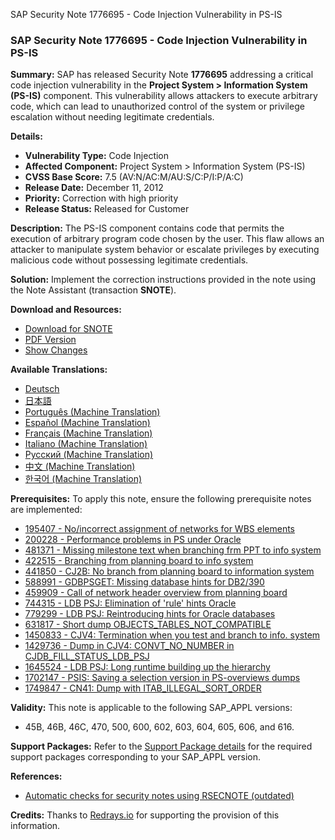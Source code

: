 SAP Security Note 1776695 - Code Injection Vulnerability in PS-IS

### SAP Security Note 1776695 - Code Injection Vulnerability in PS-IS

**Summary:**
SAP has released Security Note **1776695** addressing a critical code injection vulnerability in the **Project System > Information System (PS-IS)** component. This vulnerability allows attackers to execute arbitrary code, which can lead to unauthorized control of the system or privilege escalation without needing legitimate credentials.

**Details:**
- **Vulnerability Type:** Code Injection
- **Affected Component:** Project System > Information System (PS-IS)
- **CVSS Base Score:** 7.5 (AV:N/AC:M/AU:S/C:P/I:P/A:C)
- **Release Date:** December 11, 2012
- **Priority:** Correction with high priority
- **Release Status:** Released for Customer

**Description:**
The PS-IS component contains code that permits the execution of arbitrary program code chosen by the user. This flaw allows an attacker to manipulate system behavior or escalate privileges by executing malicious code without possessing legitimate credentials.

**Solution:**
Implement the correction instructions provided in the note using the Note Assistant (transaction **SNOTE**).

**Download and Resources:**
- [Download for SNOTE](https://notesdownloads.sap.com/note/0040000010498192017)
- [PDF Version](https://userapps.support.sap.com/sap/support/sfm/notes/print/0001776695?language=en-US&token=EA20D03231EE835F6894FDE2F47C13FC)
- [Show Changes](https://me.sap.com/notesLatestChanges/0001776695/E/diff)

**Available Translations:**
- [Deutsch](https://me.sap.com/notes/0001776695/D)
- [日本語](https://me.sap.com/notes/0001776695/J)
- [Português (Machine Translation)](https://me.sap.com/notes/0001776695/P)
- [Español (Machine Translation)](https://me.sap.com/notes/0001776695/S)
- [Français (Machine Translation)](https://me.sap.com/notes/0001776695/F)
- [Italiano (Machine Translation)](https://me.sap.com/notes/0001776695/I)
- [Русский (Machine Translation)](https://me.sap.com/notes/0001776695/R)
- [中文 (Machine Translation)](https://me.sap.com/notes/0001776695/1)
- [한국어 (Machine Translation)](https://me.sap.com/notes/0001776695/3)

**Prerequisites:**
To apply this note, ensure the following prerequisite notes are implemented:
- [195407 - No/incorrect assignment of networks for WBS elements](https://me.sap.com/notes/195407)
- [200228 - Performance problems in PS under Oracle](https://me.sap.com/notes/200228)
- [481371 - Missing milestone text when branching frm PPT to info system](https://me.sap.com/notes/481371)
- [422515 - Branching from planning board to info system](https://me.sap.com/notes/422515)
- [441850 - CJ2B: No branch from planning board to information system](https://me.sap.com/notes/441850)
- [588991 - GDBPSGET: Missing database hints for DB2/390](https://me.sap.com/notes/588991)
- [459909 - Call of network header overview from planning board](https://me.sap.com/notes/459909)
- [744315 - LDB PSJ: Elimination of 'rule' hints Oracle](https://me.sap.com/notes/744315)
- [779299 - LDB PSJ: Reintroducing hints for Oracle databases](https://me.sap.com/notes/779299)
- [631817 - Short dump OBJECTS_TABLES_NOT_COMPATIBLE](https://me.sap.com/notes/631817)
- [1450833 - CJV4: Termination when you test and branch to info. system](https://me.sap.com/notes/1450833)
- [1429736 - Dump in CJV4: CONVT_NO_NUMBER in CJDB_FILL_STATUS_LDB_PSJ](https://me.sap.com/notes/1429736)
- [1645524 - LDB PSJ: Long runtime building up the hierarchy](https://me.sap.com/notes/1645524)
- [1702147 - PSIS: Saving a selection version in PS-overviews dumps](https://me.sap.com/notes/1702147)
- [1749847 - CN41: Dump with ITAB_ILLEGAL_SORT_ORDER](https://me.sap.com/notes/1749847)

**Validity:**
This note is applicable to the following SAP_APPL versions:
- 45B, 46B, 46C, 470, 500, 600, 602, 603, 604, 605, 606, and 616.

**Support Packages:**
Refer to the [Support Package details](https://me.sap.com/supportpackage/SAPKH45B67) for the required support packages corresponding to your SAP_APPL version.

**References:**
- [Automatic checks for security notes using RSECNOTE (outdated)](https://me.sap.com/notes/888889)

**Credits:**
Thanks to [Redrays.io](https://redrays.io) for supporting the provision of this information.